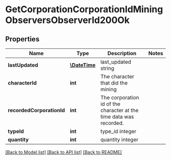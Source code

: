 # GetCorporationCorporationIdMiningObserversObserverId200Ok

## Properties
Name | Type | Description | Notes
------------ | ------------- | ------------- | -------------
**lastUpdated** | [**\DateTime**](\DateTime.md) | last_updated string | 
**characterId** | **int** | The character that did the mining | 
**recordedCorporationId** | **int** | The corporation id of the character at the time data was recorded. | 
**typeId** | **int** | type_id integer | 
**quantity** | **int** | quantity integer | 

[[Back to Model list]](../README.md#documentation-for-models) [[Back to API list]](../README.md#documentation-for-api-endpoints) [[Back to README]](../README.md)



